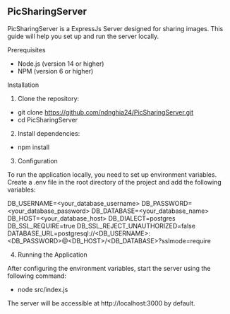 ## PicSharingServer

PicSharingServer is a ExpressJs Server designed for sharing images. This guide will help you set up and run the server locally.

Prerequisites
- Node.js (version 14 or higher)
- NPM (version 6 or higher)

Installation

1. Clone the repository:

- git clone https://github.com/ndnghia24/PicSharingServer.git
- cd PicSharingServer

2. Install dependencies:

- npm install

3. Configuration

To run the application locally, you need to set up environment variables. Create a .env file in the root directory of the project and add the following variables:

DB_USERNAME=<your_database_username>
DB_PASSWORD=<your_database_password>
DB_DATABASE=<your_database_name>
DB_HOST=<your_database_host>
DB_DIALECT=postgres
DB_SSL_REQUIRE=true
DB_SSL_REJECT_UNAUTHORIZED=false
DATABASE_URL=postgresql://<DB_USERNAME>:<DB_PASSWORD>@<DB_HOST>/<DB_DATABASE>?sslmode=require

4. Running the Application

After configuring the environment variables, start the server using the following command:

- node src/index.js

The server will be accessible at http://localhost:3000 by default.